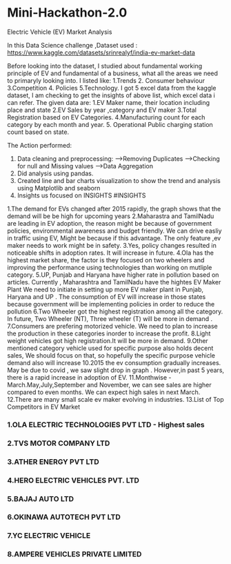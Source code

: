 # Mini-Hackathon-2.0
Electric Vehicle (EV) Market Analysis

In this Data Science challenge ,Dataset used : https://www.kaggle.com/datasets/srinrealyf/india-ev-market-data  

Before looking into the dataset, I studied about fundamental working principle of EV and fundamental of a business, what all the areas we need to primaryly looking into. I listed like: 1.Trends 2. Consumer behaviour 3.Competition 4. Policies 5.Technology.
I got 5 excel data from the kaggle dataset, I am checking to get the insights of above list, which excel data i can refer. 
The given data are:
1.EV Maker name, their location including place and state
2.EV Sales by year ,category and EV maker
3.Total Registration based on EV Categories.
4.Manufacturing count for each category by each month and year.
5. Operational Public charging station count based on state.

The Action performed:
1. Data cleaning and preprocessing:
   -->Removing Duplicates
   -->Checking for null and Missing values
   -->Data Aggregation
2. Did analysis using pandas.
3. Created line and bar charts visualization to show the trend and analysis using Matplotlib and seaborn
4. Insights us focused on
   INSIGHTS
#INSIGHTS


1.The demand for EVs changed after 2015 rapidly, the graph shows that the demand will be be high for upcoming years
2.Maharastra and TamilNadu are leading in EV adoption, the reason might be because of government policies, environmental awareness and budget friendly. We can drive easliy in traffic using EV, Might be because if this advantage. The only feature ,ev maker needs to work might be in safety.
3.Yes, policy changes resulted in noticeable shifts in adoption rates. It will increase in future.
4.Ola has the highest market share, the factor is they focused on two wheelers and improving the performance using technologies than working on mutliple category.
5.UP, Punjab and Haryana have higher rate in pollution based on articles.
Currently , Maharashtra and TamilNadu have the hightes EV Maker Plant
We need to initiate in setting up more EV maker plant in Punjab, Haryana and UP . The consumption of EV will increase in those states because government will be implementing policies in order to reduce the pollution
6.Two Wheeler got the highest registration among all the category. In future, Two Wheeler (NT), Three wheeler (T) will be more in demand .
7.Consumers are prefering motorized vehicle. We need to plan to increase the production in these categories inorder to increase the profit. 
8.Light weight vehicles got high registration.It will be more in demand.
9.Other mentioned category vehicle used for specific purpose also holds decent sales, We should focus on that, so hopefully the specific purpose vehicle demand also will increase
10.2015 the ev consumption gradually increases. May be due to covid , we saw slight drop in graph . However,in past 5 years, there is a rapid increase in adoption of EV.
11.Monthwise - March.May,July,September and November, we can see sales are higher compared to even months. We can expect high sales in next March.
12.There are many small scale ev maker evolving in industries.
13.List of Top Competitors in EV Market
### 1.OLA ELECTRIC TECHNOLOGIES PVT LTD - Highest sales

### 2.TVS MOTOR COMPANY LTD 

### 3.ATHER ENERGY PVT LTD 

### 4.HERO ELECTRIC VEHICLES PVT. LTD 

### 5.BAJAJ AUTO LTD 

### 6.OKINAWA AUTOTECH PVT LTD 

### 7.YC ELECTRIC VEHICLE 

### 8.AMPERE VEHICLES PRIVATE LIMITED
